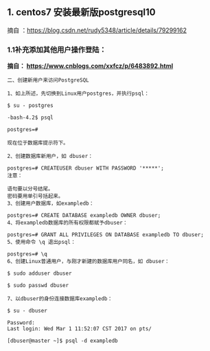 ## 1. centos7 安装最新版postgresql10

摘自 ：https://blog.csdn.net/rudy5348/article/details/79299162

### 1.1补充添加其他用户操作登陆：

**摘自： https://www.cnblogs.com/xxfcz/p/6483892.html**

```
二、创建新用户来访问PostgreSQL

1、如上所述，先切换到Linux用户postgres，并执行psql：

$ su - postgres

-bash-4.2$ psql

postgres=#

现在位于数据库提示符下。

2、创建数据库新用户，如 dbuser：

postgres=# CREATEUSER dbuser WITH PASSWORD '*****';
注意：

语句要以分号结尾。
密码要用单引号括起来。
3、创建用户数据库，如exampledb：

postgres=# CREATE DATABASE exampledb OWNER dbuser;
4、将exampledb数据库的所有权限都赋予dbuser：

postgres=# GRANT ALL PRIVILEGES ON DATABASE exampledb TO dbuser;
5、使用命令 \q 退出psql：

postgres=# \q
6、创建Linux普通用户，与刚才新建的数据库用户同名，如 dbuser：

$ sudo adduser dbuser

$ sudo passwd dbuser

7、以dbuser的身份连接数据库exampledb：

$ su - dbuser

Password: 
Last login: Wed Mar 1 11:52:07 CST 2017 on pts/

[dbuser@master ~]$ psql -d exampledb
```

